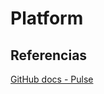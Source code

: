 # Platform

## Referencias

[GitHub docs - Pulse](https://docs.github.com/en/repositories/viewing-activity-and-data-for-your-repository/using-pulse-to-view-a-summary-of-repository-activity)
